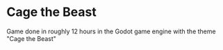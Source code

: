 # Cage the Beast

Game done in roughly 12 hours in the Godot game engine with the theme "Cage the Beast"
